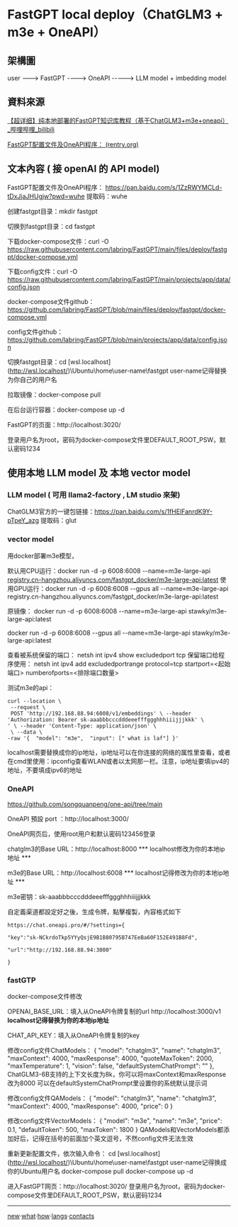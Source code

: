 # FastGPT local deploy（ChatGLM3 + m3e + OneAPI）

## 架構圖

user ---> FastGPT ----> OneAPI -----> LLM model  + imbedding model



## 資料來源

[【超详细】纯本地部署的FastGPT知识库教程（基于ChatGLM3+m3e+oneapi）_哔哩哔哩_bilibili](https://www.bilibili.com/video/BV1Ug4y1o7gb/?vd_source=cb35289c4a49f774ce7b06a26450dfa2)

[FastGPT配置文件及OneAPI程序： (rentry.org)](https://rentry.org/fbvo8)





## 文本內容 ( 接 openAI 的 API model)

FastGPT配置文件及OneAPI程序：
https://pan.baidu.com/s/1ZzRWYMCLd-tDxJjaJHUgjw?pwd=wuhe
提取码：wuhe

创建fastgpt目录：mkdir fastgpt

切换到fastgpt目录：cd fastgpt

下载docker-compose文件：curl -O https://raw.githubusercontent.com/labring/FastGPT/main/files/deploy/fastgpt/docker-compose.yml

下载config文件：curl -O https://raw.githubusercontent.com/labring/FastGPT/main/projects/app/data/config.json

docker-compose文件github：https://github.com/labring/FastGPT/blob/main/files/deploy/fastgpt/docker-compose.yml

config文件github：https://github.com/labring/FastGPT/blob/main/projects/app/data/config.json

切换fastgpt目录：cd \[wsl.localhost](http://wsl.localhost/)\Ubuntu\home\user-name\fastgpt user-name记得替换为你自己的用户名

拉取镜像：docker-compose pull

在后台运行容器：docker-compose up -d

FastGPT的页面：http://localhost:3020/

登录用户名为root，密码为docker-compose文件里DEFAULT_ROOT_PSW，默认密码1234





## 使用本地 LLM model 及 本地 vector model

### LLM model  ( 可用  llama2-factory , LM studio 來架)

ChatGLM3官方的一键包链接：https://pan.baidu.com/s/1fHElFanrdK9Y-pTpeY_azg
提取码：glut



### vector model 

用docker部署m3e模型，

默认用CPU运行：docker run -d -p 6008:6008 --name=m3e-large-api [registry.cn-hangzhou.aliyuncs.com/fastgpt_docker/m3e-large-api:latest](http://registry.cn-hangzhou.aliyuncs.com/fastgpt_docker/m3e-large-api:latest)
使用GPU运行：docker run -d -p 6008:6008 --gpus all --name=m3e-large-api registry.cn-hangzhou.aliyuncs.com/fastgpt_docker/m3e-large-api:latest

原镜像：
docker run -d -p 6008:6008 --name=m3e-large-api stawky/m3e-large-api:latest

docker run -d -p 6008:6008 --gpus all --name=m3e-large-api stawky/m3e-large-api:latest

查看被系统保留的端口：
netsh int ipv4 show excludedport tcp
保留端口给程序使用：
netsh int ipv4 add excludedportrange protocol=tcp startport=<起始端口> numberofports=<排除端口数量>

测试m3e的api：

```
curl --location \
 --request \
 POST 'http://192.168.88.94:6008/v1/embeddings' \ --header 'Authorization: Bearer sk-aaabbbcccdddeeefffggghhhiiijjjkkk' \
' \ --header 'Content-Type: application/json' \
 \ --data \
-raw '{  "model": "m3e",  "input": [" what is laf"] }'
```

localhost需要替换成你的ip地址，ip地址可以在你连接的网络的属性里查看，或者在cmd里使用：ipconfig查看WLAN或者以太网那一栏。注意，ip地址要填ipv4的地址，不要填成ipv6的地址





### OneAPI 

https://github.com/songquanpeng/one-api/tree/main

OneAPI 預設 port ：http://localhost:3000/

OneAPI网页后，使用root用户和默认密码123456登录

chatglm3的Base URL：http://localhost:8000  *** localhost修改为你的本地ip地址 ***

m3e的Base URL：http://localhost:6008  *** localhost记得修改为你的本地ip地址 ***

m3e密钥：sk-aaabbbcccdddeeefffggghhhiiijjjkkk

自定義渠道都設定好之後，生成令牌，點擊複製，內容格式如下

```
https://chat.oneapi.pro/#/?settings={

"key":"sk-NCkrdoTkp5YYyQsjE9B1B80795B747EeBa60F152E491B8Fd",

"url":"http://192.168.88.94:3000"

}
```



### fastGTP

docker-compose文件修改 

OPENAI_BASE_URL：填入从OneAPI令牌复制的url http://localhost:3000/v1 **localhost记得替换为你的本地ip地址**

CHAT_API_KEY：填入从OneAPI令牌复制的key



修改config文件ChatModels：
{
"model": "chatglm3",
"name": "chatglm3",
"maxContext": 4000,
"maxResponse": 4000,
"quoteMaxToken": 2000,
"maxTemperature": 1,
"vision": false,
"defaultSystemChatPrompt": ""
},
ChatGLM3-6B支持的上下文长度为8k，你可以将maxContext和maxResponse改为8000
可以在defaultSystemChatPrompt里设置你的系统默认提示词

修改config文件QAModels：
{
"model": "chatglm3",
"name": "chatglm3",
"maxContext": 4000,
"maxResponse": 4000,
"price": 0
}

修改config文件VectorModels：
{
"model": "m3e",
"name": "m3e",
"price": 0.1,
"defaultToken": 500,
"maxToken": 1800
}
QAModels和VectorModels都添加好后，记得在括号的前面加个英文逗号，不然config文件无法生效

重新更新配置文件，依次输入命令：
cd \[wsl.localhost](http://wsl.localhost/)\Ubuntu\home\user-name\fastgpt user-name记得换成你的Ubuntu用户名
docker-compose pull
docker-compose up -d

进入FastGPT网页：http://localhost:3020/
登录用户名为root，密码为docker-compose文件里DEFAULT_ROOT_PSW，默认密码1234



------

[new](https://rentry.org/)·[what](https://rentry.org/what)·[how](https://rentry.org/how)·[langs](https://rentry.org/langs)·[contacts](https://rentry.org/what#contacts)